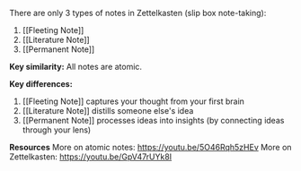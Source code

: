 
There are only 3 types of notes in Zettelkasten (slip box note-taking): 

1. [[Fleeting Note]]
2. [[Literature Note]]
3. [[Permanent Note]]

**Key similarity:** 
All notes are atomic.

**Key differences:** 
1. [[Fleeting Note]] captures your thought from your first brain
2. [[Literature Note]] distills someone else's idea
3. [[Permanent Note]] processes ideas into insights (by connecting ideas through your lens)

**Resources**
More on atomic notes: https://youtu.be/5O46Rqh5zHEv
More on Zettelkasten: https://youtu.be/GpV47rUYk8I